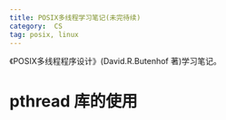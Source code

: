 ```yaml
---
title: POSIX多线程学习笔记(未完待续)
category:  CS
tag: posix, linux
---
```

《POSIX多线程程序设计》(David.R.Butenhof 著)学习笔记。
<!--more-->
#  pthread 库的使用
